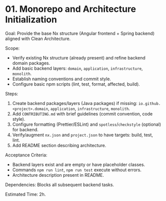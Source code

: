 # 01. Monorepo and Architecture Initialization

Goal: Provide the base Nx structure (Angular frontend + Spring backend) aligned with Clean Architecture.

Scope:
- Verify existing Nx structure (already present) and refine backend domain packages.
- Add basic backend layers: `domain`, `application`, `infrastructure`, `monolith`.
- Establish naming conventions and commit style.
- Configure basic npm scripts (lint, test, format, affected, build).

Steps:
1. Create backend packages/layers (Java packages) if missing: `io.github.<project>.domain`, `application`, `infrastructure`, `monolith`.
2. Add `CONTRIBUTING.md` with brief guidelines (commit convention, code style).
3. Configure formatting (Prettier/ESLint) and `spotless`/`checkstyle` (optional) for backend.
4. Verify/augment `nx.json` and `project.json` to have targets: build, test, lint.
5. Add README section describing architecture.

Acceptance Criteria:
- Backend layers exist and are empty or have placeholder classes.
- Commands `npm run lint`, `npm run test` execute without errors.
- Architecture description present in README.

Dependencies: Blocks all subsequent backend tasks.

Estimated Time: 2h.
